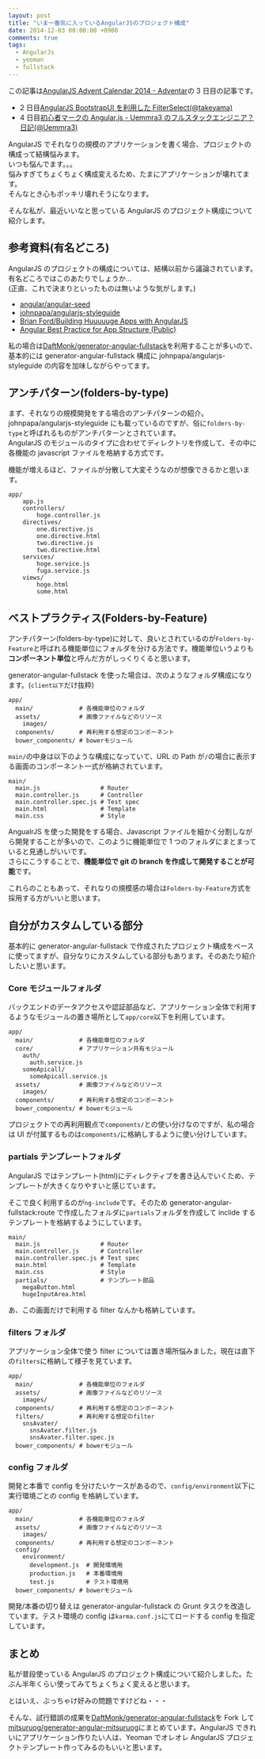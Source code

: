 ```yaml
---
layout: post
title: "いま一番気に入っているAngularJSのプロジェクト構成"
date: 2014-12-03 00:00:00 +0900
comments: true
tags:
  - AngularJs
  - yeoman
  - fullstack
---
```


この記事は[AngularJS Advent Calendar 2014 - Adventar](http://www.adventar.org/calendars/350)の 3 日目の記事です。

- 2 日目[AngularJS BootstrapUI を利用した FilterSelect(@takeyama)](http://qiita.com/takeyama/items/f6e0fbac4d3b4907193e)
- 4 日目[初心者マークの Angular.js - Uemmra3 のフルスタックエンジニア？日記(@Uemmra3)](http://d.hatena.ne.jp/Uemmra3/20141204/1417696122)

AngularJS でそれなりの規模のアプリケーションを書く場合、プロジェクトの構成って結構悩みます。  
いつも悩んでます。。。  
悩みすぎてちょくちょく構成変えるため、たまにアプリケーションが壊れてます。  
そんなとき心もポッキリ壊れそうになります。

そんな私が、最近いいなと思っている AngularJS のプロジェクト構成について紹介します。

<!-- more -->

## 参考資料(有名どころ)

AngularJS のプロジェクトの構成については、結構以前から議論されています。有名どころではこのあたりでしょうか…  
(正直、これで決まりといったものは無いような気がします。)

- [angular/angular-seed](https://github.com/angular/angular-seed)
- [johnpapa/angularjs-styleguide](https://github.com/johnpapa/angularjs-styleguide#application-structure)
- [Brian Ford/Building Huuuuuge Apps with AngularJS](http://briantford.com/blog/huuuuuge-angular-apps)
- [Angular Best Practice for App Structure (Public)](https://docs.google.com/document/d/1XXMvReO8-Awi1EZXAXS4PzDzdNvV6pGcuaF4Q9821Es/pub)

私の場合は[DaftMonk/generator-angular-fullstack](https://github.com/DaftMonk/generator-angular-fullstack)を利用することが多いので、基本的には generator-angular-fullstack 構成に
johnpapa/angularjs-styleguide の内容を加味しながらやってます。

## アンチパターン(folders-by-type)

まず、それなりの規模開発をする場合のアンチパターンの紹介。johnpapa/angularjs-styleguide にも載っているのですが、俗に`folders-by-type`と呼ばれるものがアンチパターンとされています。  
AngularJS のモジュールのタイプに合わせてディレクトリを作成して、その中に各機能の javascript ファイルを格納する方式です。

機能が増えるほど、ファイルが分散して大変そうなのが想像できるかと思います。

```
app/
    app.js
    controllers/
        hoge.controller.js
    directives/
        one.directive.js
        one.directive.html
        two.directive.js
        two.directive.html
    services/
        hoge.service.js
        fuga.service.js
    views/
        hoge.html
        some.html
```

## ベストプラクティス(Folders-by-Feature)

アンチパターン(folders-by-type)に対して、良いとされているのが`Folders-by-Feature`と呼ばれる機能単位にフォルダを分ける方法です。機能単位いうよりも**コンポーネント単位**と呼んだ方がしっくりくると思います。

generator-angular-fullstack を使った場合は、次のようなフォルダ構成になります。(`client以下`だけ抜粋)

```
app/
  main/             # 各機能単位のフォルダ
  assets/           # 画像ファイルなどのリソース
    images/
  components/       # 再利用する想定のコンポーネント
  bower_components/ # bowerモジュール
```

`main/`の中身は以下のような構成になっていて、URL の Path が`/`の場合に表示する画面のコンポーネント一式が格納されています。

```
main/
  main.js                 # Router
  main.controller.js      # Controller
  main.controller.spec.js # Test spec
  main.html               # Template
  main.css                # Style
```

AngualrJS を使った開発をする場合、Javascript ファイルを細かく分割しながら開発することが多いので、このように機能単位で 1 つのフォルダにまとまっていると見通しがいいです。  
さらにこうすることで、**機能単位で git の branch を作成して開発することが可能**です。

これらのこともあって、それなりの規模感の場合は`Folders-by-Feature`方式を採用する方がいいと思います。

## 自分がカスタムしている部分

基本的に generator-angular-fullstack で作成されたプロジェクト構成をベースに使ってますが、自分なりにカスタムしている部分もあります。そのあたり紹介したいと思います。

### Core モジュールフォルダ

バックエンドのデータアクセスや認証部品など、アプリケーション全体で利用するようなモジュールの置き場所として`app/core`以下を利用しています。

```
app/
  main/             # 各機能単位のフォルダ
  core/             # アプリケーション共有モジュール
    auth/
      auth.service.js
    someApicall/
      someApicall.service.js
  assets/           # 画像ファイルなどのリソース
    images/
  components/       # 再利用する想定のコンポーネント
  bower_components/ # bowerモジュール
```

プロジェクトでの再利用観点で`components/`との使い分けなのですが、私の場合は UI が付属するものは`components/`に格納しするように使い分けしています。

### partials テンプレートフォルダ

AngularJS ではテンプレート(html)にディレクティブを書き込んでいくため、テンプレートが大きくなりやすいと感じています。

そこで良く利用するのが`ng-include`です。そのため generator-angular-fullstack:route で作成したフォルダに`partials`フォルダを作成して inclide するテンプレートを格納するようにしています。

```
main/
  main.js                 # Router
  main.controller.js      # Controller
  main.controller.spec.js # Test spec
  main.html               # Template
  main.css                # Style
  partials/               # テンプレート部品
    megaButton.html
    hugeInputArea.html
```

あ、この画面だけで利用する filter なんかも格納しています。

### filters フォルダ

アプリケーション全体で使う filter については置き場所悩みました。現在は直下の`filters`に格納して様子を見ています。

```
app/
  main/             # 各機能単位のフォルダ
  assets/           # 画像ファイルなどのリソース
    images/
  components/       # 再利用する想定のコンポーネント
  filters/          # 再利用する想定のfilter
    snsAvater/
      snsAvater.filter.js
      snsAvater.filter.spec.js
  bower_components/ # bowerモジュール
```

### config フォルダ

開発と本番で config を分けたいケースがあるので、`config/environment`以下に実行環境ごとの config を格納しています。

```
app/
  main/             # 各機能単位のフォルダ
  assets/           # 画像ファイルなどのリソース
    images/
  components/       # 再利用する想定のコンポーネント
  config/
    environment/
      development.js  # 開発環境用
      production.js   # 本番環境用
      test.js         # テスト環境用
  bower_components/ # bowerモジュール
```

開発/本番の切り替えは generator-angular-fullstack の Grunt タスクを改造しています。テスト環境の config は`karma.conf.js`にてロードする config を指定しています。

## まとめ

私が普段使っている AngularJS のプロジェクト構成について紹介しました。たぶん半年くらい使ってみてちょくちょく変えると思います。

とはいえ、ぶっちゃけ好みの問題ですけどね・・・

そんな、試行錯誤の成果を[DaftMonk/generator-angular-fullstack](https://github.com/DaftMonk/generator-angular-fullstack)を Fork して[mitsuruog/generator-angular-mitsuruog](https://github.com/mitsuruog/generator-angular-mitsuruog)にまとめています。AngularJS できれいにアプリケーション作りたい人は、Yeoman でオレオレ AngularJS プロジェクトテンプレート作ってみるのもいいと思います。
